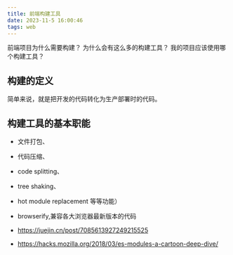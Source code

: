```yaml
---
title: 前端构建工具
date: 2023-11-5 16:00:46
tags: web
---
```


前端项目为什么需要构建？
为什么会有这么多的构建工具？
我的项目应该使用哪个构建工具？

## 构建的定义

简单来说，就是把开发的代码转化为生产部署时的代码。

## 构建工具的基本职能

- 文件打包、
- 代码压缩、
- code splitting、
- tree shaking、
- hot module replacement 等等功能）
- browserify,兼容各大浏览器最新版本的代码

- https://juejin.cn/post/7085613927249215525

- https://hacks.mozilla.org/2018/03/es-modules-a-cartoon-deep-dive/
